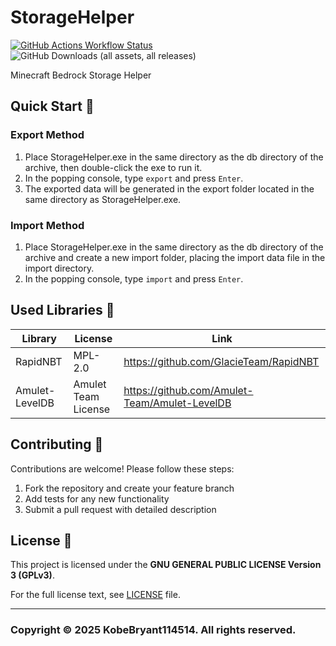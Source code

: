 # StorageHelper
[![GitHub Actions Workflow Status](https://img.shields.io/github/actions/workflow/status/KobeBryant114514/StorageHelper/build.yml)](https://github.com/KobeBryant114514/StorageHelper/actions)
![GitHub Downloads (all assets, all releases)](https://img.shields.io/github/downloads/KobeBryant114514/StorageHelper/total)


Minecraft Bedrock Storage Helper

## Quick Start 🚀
### Export Method
1. Place StorageHelper.exe in the same directory as the db directory of the archive, then double-click the exe to run it.
2. In the popping console, type `export` and press `Enter`.
3. The exported data will be generated in the export folder located in the same directory as StorageHelper.exe.

### Import Method
1. Place StorageHelper.exe in the same directory as the db directory of the archive and create a new import folder, placing the import data file in the import directory.
2. In the popping console, type `import` and press `Enter`.

## Used Libraries 📖
| Library          | License             | Link                                            |
| ---------------- | ------------------- | ----------------------------------------------- |
| RapidNBT         | MPL-2.0             | <https://github.com/GlacieTeam/RapidNBT>        |
| Amulet-LevelDB   | Amulet Team License | <https://github.com/Amulet-Team/Amulet-LevelDB> |

## Contributing 🤝
Contributions are welcome! Please follow these steps:

1. Fork the repository and create your feature branch
2. Add tests for any new functionality
3. Submit a pull request with detailed description


## License 📄
This project is licensed under the **GNU GENERAL PUBLIC LICENSE Version 3 (GPLv3)**.  

For the full license text, see [LICENSE](LICENSE) file.  

---

### Copyright © 2025 KobeBryant114514. All rights reserved.